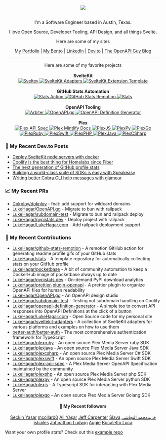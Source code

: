 <div align="center">
   <img src="https://raw.githubusercontent.com/LukeHagar/github-stats-remotion/main/out/readme.gif">
</div>

<div align="center">

<br/>

I'm a Software Engineer based in Austin, Texas.

I love Open Source, Developer Tooling, API Design, and all things Svelte.

Here are some of my sites

[My Portfolio](https://lukehagar.com/) | [My Bento](https://bento.me/lukehagar) | [LinkedIn](https://www.linkedin.com/in/lukehagar/) | [Dev.to](https://dev.to/lukehagar) | [The OpenAPI Guy Blog](https://openapiguy.dev)

<hr/>

</div>

<div align="center">
Here are some of my favorite projects

<br/>
<br/>
<b>SvelteKit</b>
<br/>

<a href="https://github.com/LukeHagar/Sveltey">
  <picture>
    <source
      srcset="https://github-readme-stats.vercel.app/api/pin/?username=LukeHagar&repo=Sveltey&theme=dark&description_lines_count=1"
      media="(prefers-color-scheme: dark)"
    />
    <source
      srcset="https://github-readme-stats.vercel.app/api/pin/?username=LukeHagar&repo=Sveltey&description_lines_count=1"
      media="(prefers-color-scheme: light), (prefers-color-scheme: no-preference)"
    />
    <img src="https://github-readme-stats.vercel.app/api/pin/?username=LukeHagar&repo=Sveltey&description_lines_count=1" alt="Sveltey" />
  </picture>
</a>
<a href="https://github.com/LukeHagar/sveltekit-adapters">
  <picture>
    <source
      srcset="https://github-readme-stats.vercel.app/api/pin/?username=LukeHagar&repo=sveltekit-adapters&theme=dark&description_lines_count=1"
      media="(prefers-color-scheme: dark)"
    />
    <source
      srcset="https://github-readme-stats.vercel.app/api/pin/?username=LukeHagar&repo=sveltekit-adapters&description_lines_count=1"
      media="(prefers-color-scheme: light), (prefers-color-scheme: no-preference)"
    />
    <img src="https://github-readme-stats.vercel.app/api/pin/?username=LukeHagar&repo=sveltekit-adapters&description_lines_count=1" alt="SvelteKit Adapters" />
  </picture>
</a>
<a href="https://github.com/LukeHagar/sveltekit-extension-template">
  <picture>
    <source
      srcset="https://github-readme-stats.vercel.app/api/pin/?username=LukeHagar&repo=sveltekit-extension-template&theme=dark&description_lines_count=1"
      media="(prefers-color-scheme: dark)"
    />
    <source
      srcset="https://github-readme-stats.vercel.app/api/pin/?username=LukeHagar&repo=sveltekit-extension-template&description_lines_count=1"
      media="(prefers-color-scheme: light), (prefers-color-scheme: no-preference)"
    />
    <img src="https://github-readme-stats.vercel.app/api/pin/?username=LukeHagar&repo=sveltekit-extension-template&description_lines_count=1" alt="SvelteKit Extension Template" />
  </picture>
</a>

<br/>
<br/>
<b>GitHub Stats Automation</b>
<br/>

<a href="https://github.com/LukeHagar/stats-action">
  <picture>
    <source
      srcset="https://github-readme-stats.vercel.app/api/pin/?username=LukeHagar&repo=stats-action&theme=dark&description_lines_count=1"
      media="(prefers-color-scheme: dark)"
    />
    <source
      srcset="https://github-readme-stats.vercel.app/api/pin/?username=LukeHagar&repo=stats-action&description_lines_count=1"
      media="(prefers-color-scheme: light), (prefers-color-scheme: no-preference)"
    />
    <img src="https://github-readme-stats.vercel.app/api/pin/?username=LukeHagar&repo=stats-action&description_lines_count=1" alt="Stats Action" />
  </picture>
</a>
<a href="https://github.com/LukeHagar/github-stats-remotion">
  <picture>
    <source
      srcset="https://github-readme-stats.vercel.app/api/pin/?username=LukeHagar&repo=github-stats-remotion&theme=dark&description_lines_count=1"
      media="(prefers-color-scheme: dark)"
    />
    <source
      srcset="https://github-readme-stats.vercel.app/api/pin/?username=LukeHagar&repo=github-stats-remotion&description_lines_count=1"
      media="(prefers-color-scheme: light), (prefers-color-scheme: no-preference)"
    />
    <img src="https://github-readme-stats.vercel.app/api/pin/?username=LukeHagar&repo=github-stats-remotion&description_lines_count=1" alt="GitHub Stats Remotion" />
  </picture>
</a>
<a href="https://github.com/LukeHagar/stats">
  <picture>
    <source
      srcset="https://github-readme-stats.vercel.app/api/pin/?username=LukeHagar&repo=stats&theme=dark&description_lines_count=1"
      media="(prefers-color-scheme: dark)"
    />
    <source
      srcset="https://github-readme-stats.vercel.app/api/pin/?username=LukeHagar&repo=stats&description_lines_count=1"
      media="(prefers-color-scheme: light), (prefers-color-scheme: no-preference)"
    />
    <img src="https://github-readme-stats.vercel.app/api/pin/?username=LukeHagar&repo=stats&description_lines_count=1" alt="Stats" />
  </picture>
</a>

<br/>
<br/>
<b>OpenAPI Tooling</b>
<br/>

<a href="https://github.com/LukeHagar/arbiter">
  <picture>
    <source
      srcset="https://github-readme-stats.vercel.app/api/pin/?username=LukeHagar&repo=arbiter&theme=dark&description_lines_count=1"
      media="(prefers-color-scheme: dark)"
    />
    <source
      srcset="https://github-readme-stats.vercel.app/api/pin/?username=LukeHagar&repo=arbiter&description_lines_count=1"
      media="(prefers-color-scheme: light), (prefers-color-scheme: no-preference)"
    />
    <img src="https://github-readme-stats.vercel.app/api/pin/?username=LukeHagar&repo=arbiter&description_lines_count=1" alt="Arbiter" />
  </picture>
</a>
<a href="https://github.com/LukeHagar/OpenAPI.gg">
  <picture>
    <source
      srcset="https://github-readme-stats.vercel.app/api/pin/?username=LukeHagar&repo=OpenAPI.gg&theme=dark&description_lines_count=1"
      media="(prefers-color-scheme: dark)"
    />
    <source
      srcset="https://github-readme-stats.vercel.app/api/pin/?username=LukeHagar&repo=OpenAPI.gg&description_lines_count=1"
      media="(prefers-color-scheme: light), (prefers-color-scheme: no-preference)"
    />
    <img src="https://github-readme-stats.vercel.app/api/pin/?username=LukeHagar&repo=OpenAPI.gg&description_lines_count=1" alt="OpenAPI.gg" />
  </picture>
</a>
<a href="https://github.com/LukeHagar/openapi-definition-generator">
  <picture>
    <source
      srcset="https://github-readme-stats.vercel.app/api/pin/?username=LukeHagar&repo=openapi-definition-generator&theme=dark&description_lines_count=1"
      media="(prefers-color-scheme: dark)"
    />
    <source
      srcset="https://github-readme-stats.vercel.app/api/pin/?username=LukeHagar&repo=openapi-definition-generator&description_lines_count=1"
      media="(prefers-color-scheme: light), (prefers-color-scheme: no-preference)"
    />
    <img src="https://github-readme-stats.vercel.app/api/pin/?username=LukeHagar&repo=openapi-definition-generator&description_lines_count=1" alt="OpenAPI Definition Generator" />
  </picture>
</a>

<br/>
<br/>
<b>Plex</b>
<br/>

<a href="https://github.com/LukeHagar/plex-api-spec">
  <picture>
    <source
      srcset="https://github-readme-stats.vercel.app/api/pin/?username=LukeHagar&repo=plex-api-spec&theme=dark&description_lines_count=1"
      media="(prefers-color-scheme: dark)"
    />
    <source
      srcset="https://github-readme-stats.vercel.app/api/pin/?username=LukeHagar&repo=plex-api-spec&description_lines_count=1"
      media="(prefers-color-scheme: light), (prefers-color-scheme: no-preference)"
    />
    <img src="https://github-readme-stats.vercel.app/api/pin/?username=LukeHagar&repo=plex-api-spec&description_lines_count=1" alt="Plex API Spec" />
  </picture>
</a>
<a href="https://github.com/LukeHagar/plex-mintlify-docs">
  <picture>
    <source
      srcset="https://github-readme-stats.vercel.app/api/pin/?username=LukeHagar&repo=plex-mintlify-docs&theme=dark&description_lines_count=1"
      media="(prefers-color-scheme: dark)"
    />
    <source
      srcset="https://github-readme-stats.vercel.app/api/pin/?username=LukeHagar&repo=plex-mintlify-docs&description_lines_count=1"
      media="(prefers-color-scheme: light), (prefers-color-scheme: no-preference)"
    />
    <img src="https://github-readme-stats.vercel.app/api/pin/?username=LukeHagar&repo=plex-mintlify-docs&description_lines_count=1" alt="Plex Mintlify Docs" />
  </picture>
</a>
<a href="https://github.com/LukeHagar/plexjs">
  <picture>
    <source
      srcset="https://github-readme-stats.vercel.app/api/pin/?username=LukeHagar&repo=plexjs&theme=dark&description_lines_count=1"
      media="(prefers-color-scheme: dark)"
    />
    <source
      srcset="https://github-readme-stats.vercel.app/api/pin/?username=LukeHagar&repo=plexjs&description_lines_count=1"
      media="(prefers-color-scheme: light), (prefers-color-scheme: no-preference)"
    />
    <img src="https://github-readme-stats.vercel.app/api/pin/?username=LukeHagar&repo=plexjs&description_lines_count=1" alt="PlexJS" />
  </picture>
</a>
<a href="https://github.com/LukeHagar/plexpy">
  <picture>
    <source
      srcset="https://github-readme-stats.vercel.app/api/pin/?username=LukeHagar&repo=plexpy&theme=dark&description_lines_count=1"
      media="(prefers-color-scheme: dark)"
    />
    <source
      srcset="https://github-readme-stats.vercel.app/api/pin/?username=LukeHagar&repo=plexpy&description_lines_count=1"
      media="(prefers-color-scheme: light), (prefers-color-scheme: no-preference)"
    />
    <img src="https://github-readme-stats.vercel.app/api/pin/?username=LukeHagar&repo=plexpy&description_lines_count=1" alt="PlexPy" />
  </picture>
</a>
<a href="https://github.com/LukeHagar/plexgo">
  <picture>
    <source
      srcset="https://github-readme-stats.vercel.app/api/pin/?username=LukeHagar&repo=plexgo&theme=dark&description_lines_count=1"
      media="(prefers-color-scheme: dark)"
    />
    <source
      srcset="https://github-readme-stats.vercel.app/api/pin/?username=LukeHagar&repo=plexgo&description_lines_count=1"
      media="(prefers-color-scheme: light), (prefers-color-scheme: no-preference)"
    />
    <img src="https://github-readme-stats.vercel.app/api/pin/?username=LukeHagar&repo=plexgo&description_lines_count=1" alt="PlexGo" />
  </picture>
</a>
<a href="https://github.com/LukeHagar/plexruby">
  <picture>
    <source
      srcset="https://github-readme-stats.vercel.app/api/pin/?username=LukeHagar&repo=plexruby&theme=dark&description_lines_count=1"
      media="(prefers-color-scheme: dark)"
    />
    <source
      srcset="https://github-readme-stats.vercel.app/api/pin/?username=LukeHagar&repo=plexruby&description_lines_count=1"
      media="(prefers-color-scheme: light), (prefers-color-scheme: no-preference)"
    />
    <img src="https://github-readme-stats.vercel.app/api/pin/?username=LukeHagar&repo=plexruby&description_lines_count=1" alt="PlexRuby" />
  </picture>
</a>
<a href="https://github.com/LukeHagar/plexswift">
  <picture>
    <source
      srcset="https://github-readme-stats.vercel.app/api/pin/?username=LukeHagar&repo=plexswift&theme=dark&description_lines_count=1"
      media="(prefers-color-scheme: dark)"
    />
    <source
      srcset="https://github-readme-stats.vercel.app/api/pin/?username=LukeHagar&repo=plexswift&description_lines_count=1"
      media="(prefers-color-scheme: light), (prefers-color-scheme: no-preference)"
    />
    <img src="https://github-readme-stats.vercel.app/api/pin/?username=LukeHagar&repo=plexswift&description_lines_count=1" alt="PlexSwift" />
  </picture>
</a>
<a href="https://github.com/LukeHagar/plexphp">
  <picture>
    <source
      srcset="https://github-readme-stats.vercel.app/api/pin/?username=LukeHagar&repo=plexphp&theme=dark&description_lines_count=1"
      media="(prefers-color-scheme: dark)"
    />
    <source
      srcset="https://github-readme-stats.vercel.app/api/pin/?username=LukeHagar&repo=plexphp&description_lines_count=1"
      media="(prefers-color-scheme: light), (prefers-color-scheme: no-preference)"
    />
    <img src="https://github-readme-stats.vercel.app/api/pin/?username=LukeHagar&repo=plexphp&description_lines_count=1" alt="PlexPHP" />
  </picture>
</a>
<a href="https://github.com/LukeHagar/plexjava">
  <picture>
    <source
      srcset="https://github-readme-stats.vercel.app/api/pin/?username=LukeHagar&repo=plexjava&theme=dark&description_lines_count=1"
      media="(prefers-color-scheme: dark)"
    />
    <source
      srcset="https://github-readme-stats.vercel.app/api/pin/?username=LukeHagar&repo=plexjava&description_lines_count=1"
      media="(prefers-color-scheme: light), (prefers-color-scheme: no-preference)"
    />
    <img src="https://github-readme-stats.vercel.app/api/pin/?username=LukeHagar&repo=plexjava&description_lines_count=1" alt="PlexJava" />
  </picture>
</a>
<a href="https://github.com/LukeHagar/plexcsharp">
  <picture>
    <source
      srcset="https://github-readme-stats.vercel.app/api/pin/?username=LukeHagar&repo=plexcsharp&theme=dark&description_lines_count=1"
      media="(prefers-color-scheme: dark)"
    />
    <source
      srcset="https://github-readme-stats.vercel.app/api/pin/?username=LukeHagar&repo=plexcsharp&description_lines_count=1"
      media="(prefers-color-scheme: light), (prefers-color-scheme: no-preference)"
    />
    <img src="https://github-readme-stats.vercel.app/api/pin/?username=LukeHagar&repo=plexcsharp&description_lines_count=1" alt="PlexCSharp" />
  </picture>
</a>

</div>

### 📜 My Recent Dev.to Posts

- [Deploy SvelteKit node servers with docker](https://dev.to/lukehagar/deploy-sveltekit-node-servers-with-docker-1ep7)
- [Coolify is the best thing for Homelabs since Fiber](https://dev.to/lukehagar/coolify-is-the-best-thing-for-homelabs-since-fiber-1kb5)
- [The next generation of GitHub profile stats](https://dev.to/lukehagar/the-next-generation-of-github-profile-stats-1nh8)
- [Building a world-class suite of SDKs is easy with Speakeasy](https://dev.to/lukehagar/building-a-world-class-suite-of-sdks-is-easy-with-speakeasy-37ba)
- [Writing better Cobra CLI help messages with glamour](https://dev.to/lukehagar/writing-better-cobra-cli-help-messages-with-glamour-1525)

### 📈 My Recent PRs

- [Dokploy/dokploy](https://github.com/Dokploy/dokploy/pull/2859) - feat: add support for wildcard domains
- [LukeHagar/OpenAPI.gg](https://github.com/LukeHagar/OpenAPI.gg/pull/27) - Migrate to bun with railpack
- [LukeHagar/subdomain-test](https://github.com/LukeHagar/subdomain-test/pull/2) - Migrate to bun and railpack deploy
- [LukeHagar/pypistats.dev](https://github.com/LukeHagar/pypistats.dev/pull/2) - Deploy project with railpack
- [LukeHagar/LukeHagar.com](https://github.com/LukeHagar/LukeHagar.com/pull/18) - Add railpack deployment support

### 👷 My Recent Contributions

- [LukeHagar/github-stats-remotion](https://github.com/LukeHagar/github-stats-remotion) - A remotion GitHub action for generating readme profile gifs of your GitHub stats
- [LukeHagar/stats](https://github.com/LukeHagar/stats) - A template repository for automatically collecting stats on your GitHub profile
- [LukeHagar/pocketbase](https://github.com/LukeHagar/pocketbase) - A bit of community automation to keep a DockerHub image of pocketbase always up to date
- [LukeHagar/pypistats.dev](https://github.com/LukeHagar/pypistats.dev) - On-demand PyPI download analytics
- [LukeHagar/prettier-plugin-openapi](https://github.com/LukeHagar/prettier-plugin-openapi) - A prettier plugin to organize OpenAPI files for human readability
- [LukeHagar/OpenAPI.gg](https://github.com/LukeHagar/OpenAPI.gg) - An OpenAPI design studio
- [LukeHagar/subdomain-test](https://github.com/LukeHagar/subdomain-test) - Testing out subdomain handling on Coolify
- [LukeHagar/openapi-definition-generator](https://github.com/LukeHagar/openapi-definition-generator) - A simple too to convert API responses into OpenAPI Definitions at the click of a button
- [LukeHagar/LukeHagar.com](https://github.com/LukeHagar/LukeHagar.com) - Open Source code for my personal site
- [LukeHagar/sveltekit-adapters](https://github.com/LukeHagar/sveltekit-adapters) - A collection of SvelteKit adapters for various platforms and examples on how to use them
- [better-auth/better-auth](https://github.com/better-auth/better-auth) - The most comprehensive authentication framework for TypeScript
- [LukeHagar/plexruby](https://github.com/LukeHagar/plexruby) - An open source Plex Media Server ruby SDK
- [LukeHagar/plexjava](https://github.com/LukeHagar/plexjava) - An open source Plex Media Server Java SDK
- [LukeHagar/plexcsharp](https://github.com/LukeHagar/plexcsharp) - An open source Plex Media Server C# SDK
- [LukeHagar/plexswift](https://github.com/LukeHagar/plexswift) - An open source Plex Media Server Swift SDK
- [LukeHagar/plex-api-spec](https://github.com/LukeHagar/plex-api-spec) - A Plex Media Server OpenAPI Specification maintained by the community
- [LukeHagar/plexphp](https://github.com/LukeHagar/plexphp) - An open source Plex Media Server php SDK
- [LukeHagar/plexpy](https://github.com/LukeHagar/plexpy) - An open source Plex Media Server python SDK
- [LukeHagar/plexjs](https://github.com/LukeHagar/plexjs) - A Typescript SDK for interacting with Plex Media Server
- [LukeHagar/plexgo](https://github.com/LukeHagar/plexgo) - An open source Plex Media Server Golang SDK

<div align="center">

#### 👯 My Recent followers

[Seckin Yasar](https://github.com/seckinyasar)
[mcollard0](https://github.com/mcollard0)
[Ali Yaşar](https://github.com/helallao)
[Jeff Carpenter](https://github.com/JeffCarpenter)
[Slava](https://github.com/slavaGanzin)
[فريدمحمد النجاشي](https://github.com/b03073557)
[jshailes](https://github.com/jshailes)
[Johnathan Ludwig](https://github.com/johnathanludwig)
[Augie](https://github.com/AugusDogus)
[Bocaletto Luca](https://github.com/bocaletto-luca)

</div>

Want your own profile stats? Check out this [example repo](https://github.com/LukeHagar/profile-stats)


